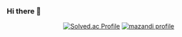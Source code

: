 ### Hi there 👋

<div align = "center">
 
 [![Solved.ac Profile](http://mazassumnida.wtf/api/v2/generate_badge?boj=hojin8993)](https://solved.ac/hojin8993/)
 [![mazandi profile](http://mazandi.herokuapp.com/api?handle=hojin8993&theme=warm)](https://solved.ac/hojin8993/)
</div>     
<!--
**yarenana/yarenana** is a ✨ _special_ ✨ repository because its `README.md` (this file) appears on your GitHub profile.

Here are some ideas to get you started:

- 🔭 I’m currently working on ...
- 🌱 I’m currently learning ...
- 👯 I’m looking to collaborate on ...
- 🤔 I’m looking for help with ...
- 💬 Ask me about ...
- 📫 How to reach me: ...
- 😄 Pronouns: ...
- ⚡ Fun fact: ...
-->
